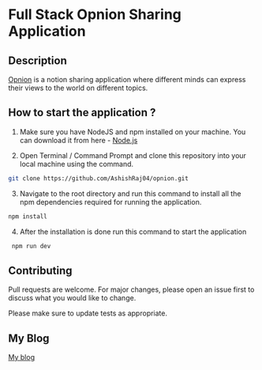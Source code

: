 # Full Stack Opnion Sharing Application

## Description
[Opnion](http://localhost:5173/) is a notion sharing application where different minds can express their views to the world on different topics.

## How to start the application ?

1. Make sure you have NodeJS and npm installed on your machine. You can download it from here - [Node.js](https://nodejs.org/en/download)

2. Open Terminal / Command Prompt and clone this repository into your local machine using the command.

```bash
git clone https://github.com/AshishRaj04/opnion.git
```

3. Navigate to the root directory and run this command to install all the npm dependencies required for running
   the application.

```bash
npm install
```

4. After the installation is done run this command to start the application

```bash
 npm run dev
```

## Contributing

Pull requests are welcome. For major changes, please open an issue first
to discuss what you would like to change.

Please make sure to update tests as appropriate.

## My Blog

[My blog](https://bharatgkblog.com/)
